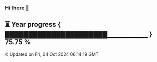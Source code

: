 ### Hi there 👋
⏳ Year progress { ██████████████████████▁▁▁▁▁▁▁▁ } 75.75 %
---
⏰ Updated on Fri, 04 Oct 2024 06:14:19 GMT

